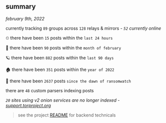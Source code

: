 
## summary
_february 9th, 2022_

currently tracking `89` groups across `128` relays & mirrors - _`52` currently online_

⏲ there have been `15` posts within the `last 24 hours`

🦈 there have been `90` posts within the `month of february`

🪐 there have been `882` posts within the `last 90 days`

🏚 there have been `351` posts within the `year of 2022`

🦕 there have been `2637` posts `since the dawn of ransomwatch`

there are `48` custom parsers indexing posts

_`20` sites using v2 onion services are no longer indexed - [support.torproject.org](https://support.torproject.org/onionservices/v2-deprecation/)_

> see the project [README](https://github.com/thetanz/ransomwatch#ransomwatch--) for backend technicals
